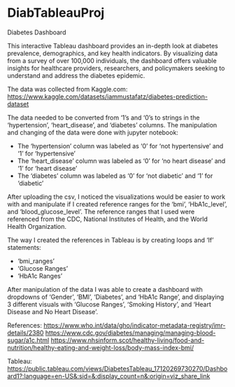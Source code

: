 # DiabTableauProj

Diabetes Dashboard 

This interactive Tableau dashboard provides an in-depth look at diabetes prevalence, demographics, and key health indicators. By visualizing data from a survey of over 100,000 individuals, the dashboard offers valuable insights for healthcare providers, researchers, and policymakers seeking to understand and address the diabetes epidemic.

The data was collected from Kaggle.com:  https://www.kaggle.com/datasets/iammustafatz/diabetes-prediction-dataset

The data needed to be converted from ‘1’s and ‘0’s to strings in the ‘hypertension’, ‘heart_disease’, and ‘diabetes’ columns.  The manipulation and changing of the data were done with jupyter notebook:
- The ‘hypertension’ column was labeled as ‘0’ for ‘not hypertensive’ and ‘1’  for ‘hypertensive’
- The ‘heart_disease’ column was labeled as ‘0’ for ‘no heart disease’ and ‘1’  for ‘heart disease’
- The ‘diabetes’ column was labeled as ‘0’ for ‘not diabetic’ and ‘1’  for ‘diabetic’

After uploading the csv, I noticed the visualizations would be easier to work with and manipulate if I created reference ranges for the ‘bmi’, ‘HbA1c_level’, and ‘blood_glucose_level’.  The reference ranges that I used were referenced from the CDC, National Institutes of Health, and the World Health Organization.

The way I created the references in Tableau is by creating loops and ‘If’ statements:
- ‘bmi_ranges’ 
- ‘Glucose Ranges’ 
- ‘HbA1c Ranges’
 
After manipulation of the data I was able to create a dashboard with dropdowns of ‘Gender’, ‘BMI’, ‘Diabetes’, and ‘HbA1c Range’, and displaying 3 different visuals with ‘Glucose Ranges’, ‘Smoking History’, and ‘Heart Disease and No Heart Disease’. 

References:
https://www.who.int/data/gho/indicator-metadata-registry/imr-details/2380
https://www.cdc.gov/diabetes/managing/managing-blood-sugar/a1c.html
https://www.nhsinform.scot/healthy-living/food-and-nutrition/healthy-eating-and-weight-loss/body-mass-index-bmi/

Tableau:  https://public.tableau.com/views/DiabetesTableau_17120269730270/Dashboard1?:language=en-US&:sid=&:display_count=n&:origin=viz_share_link


